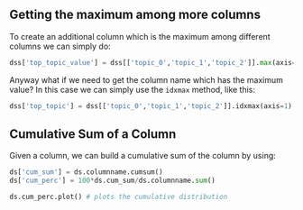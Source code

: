 
## Getting the maximum among more columns

To create an additional column which is the maximum among different columns we
can simply do:
```python
dss['top_topic_value'] = dss[['topic_0','topic_1','topic_2']].max(axis=1)
```

Anyway what if we need to get the column name which has the maximum value?
In this case we can simply use the `idxmax` method, like this:

```python
dss['top_topic'] = dss[['topic_0','topic_1','topic_2']].idxmax(axis=1)
```


## Cumulative Sum of a Column

Given a column, we can build a cumulative sum of the column by using:

```python
ds['cum_sum'] = ds.columnname.cumsum()
ds['cum_perc'] = 100*ds.cum_sum/ds.columnname.sum()

ds.cum_perc.plot() # plots the cumulative distribution
```
